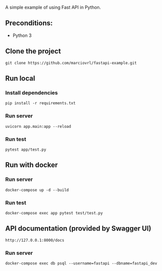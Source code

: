 
A simple example of using Fast API in Python.

## Preconditions:

- Python 3

## Clone the project

```
git clone https://github.com/marciovrl/fastapi-example.git
```

## Run local

### Install dependencies

```
pip install -r requirements.txt
```

### Run server

```
uvicorn app.main:app --reload
```

### Run test

```
pytest app/test.py
```

## Run with docker

### Run server

```
docker-compose up -d --build
```

### Run test

```
docker-compose exec app pytest test/test.py
```

## API documentation (provided by Swagger UI)

```
http://127.0.0.1:8000/docs
```

### Run server

```
docker-compose exec db psql --username=fastapi --dbname=fastapi_dev
```
